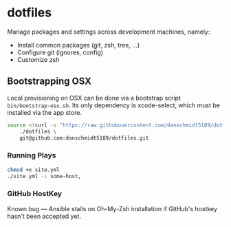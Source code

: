 # dotfiles

Manage packages and settings across development machines, namely:

- Install common packages (git, zsh, tree, ...)
- Configure git (ignores, config)
- Customize zsh

## Bootstrapping OSX

Local provisioning on OSX can be done via a bootstrap script `bin/bootstrap-osx.sh`. Its only dependency is xcode-select, which must be installed via the app store.

```bash
source <(curl -s "https://raw.githubusercontent.com/danschmidt5189/dotfiles/master/bin/bootstrap-osx.sh?token=ACbfgVNDn4BTXaCFf9NauVzOE4IlPGR0ks5XYYzawA%3D%3D") \
    ./dotfiles \
    git@github.com:danschmidt5189/dotfiles.git
```

### Running Plays

```bash
chmod +x site.yml
./site.yml -i some-host,
```

### GitHub HostKey

Known bug — Ansible stalls on Oh-My-Zsh installation if GitHub's hostkey hasn't been accepted yet.
